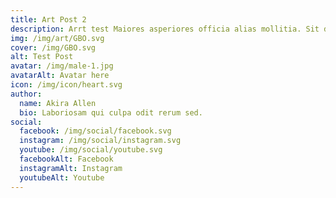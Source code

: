 ```yaml
---
title: Art Post 2
description: Arrt test Maiores asperiores officia alias mollitia. Sit dolore consequatur quam provident aut harum. boi
img: /img/art/GBO.svg
cover: /img/GBO.svg
alt: Test Post
avatar: /img/male-1.jpg
avatarAlt: Avatar here
icon: /img/icon/heart.svg
author:
  name: Akira Allen
  bio: Laboriosam qui culpa odit rerum sed.
social:
  facebook: /img/social/facebook.svg
  instagram: /img/social/instagram.svg
  youtube: /img/social/youtube.svg
  facebookAlt: Facebook
  instagramAlt: Instagram
  youtubeAlt: Youtube
---
```

